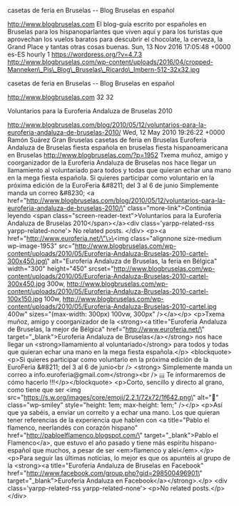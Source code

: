 casetas de feria en Bruselas -- Blog Bruselas en español

http://www.blogbruselas.com El blog-guía escrito por españoles en
Bruselas para los hispanoparlantes que viven aquí y para los turistas
que aprovechan los vuelos baratos para descubrir el chocolate, la
cerveza, la Grand Place y tantas otras cosas buenas. Sun, 13 Nov 2016
17:05:48 +0000 es-ES hourly 1 https://wordpress.org/?v=4.7.3
http://www.blogbruselas.com/wp-content/uploads/2016/04/cropped-Manneken\_Pis\_Blog\_Bruselas\_Ricardo\_Imbern-512-32x32.jpg

casetas de feria en Bruselas -- Blog Bruselas en español

http://www.blogbruselas.com 32 32

Voluntarios para la Euroferia Andaluza de Bruselas 2010

http://www.blogbruselas.com/blog/2010/05/12/voluntarios-para-la-euroferia-andaluza-de-bruselas-2010/
Wed, 12 May 2010 19:26:22 +0000 Ramón Suárez Gran Bruselas casetas de
feria en Bruselas Euroferia Andaluza de Bruselas fiesta española en
bruselas fiesta hispanoamericana en Bruselas
http://www.blogbruselas.com/?p=1952 Txema muñoz, amigo y coorganizador
de la Euroferia Andaluza de Bruselas nos hace llegar un llamamiento al
voluntariado para todos y todas que quieran echar una mano en la mega
fiesta española. Si quieres participar como voluntario en la próxima
edición de la EuroFeria &\#8211; del 3 al 6 de junio Simplemente manda
un correo &\#8230; \<a
href=\"http://www.blogbruselas.com/blog/2010/05/12/voluntarios-para-la-euroferia-andaluza-de-bruselas-2010/\"
class=\"more-link\"\>Continúa leyendo \<span
class=\"screen-reader-text\"\>Voluntarios para la Euroferia Andaluza de
Bruselas 2010\</span\>\</a\>\<div class=\'yarpp-related-rss
yarpp-related-none\'\> No related posts. \</div\> \<p\>\<a
href=\"http://www.euroferia.net/\"\>\<img class=\"alignnone size-medium
wp-image-1953\"
src=\"http://www.blogbruselas.com/wp-content/uploads/2010/05/Euroferia-Andaluza-Bruselas-2010-cartel-300x450.jpg\"
alt=\"Euroferia Andaluza de Bruselas, la feria en Bélgica\"
width=\"300\" height=\"450\"
srcset=\"http://www.blogbruselas.com/wp-content/uploads/2010/05/Euroferia-Andaluza-Bruselas-2010-cartel-300x450.jpg
300w,
http://www.blogbruselas.com/wp-content/uploads/2010/05/Euroferia-Andaluza-Bruselas-2010-cartel-100x150.jpg
100w,
http://www.blogbruselas.com/wp-content/uploads/2010/05/Euroferia-Andaluza-Bruselas-2010-cartel.jpg
400w\" sizes=\"(max-width: 300px) 100vw, 300px\" /\>\</a\>\</p\>
\<p\>Txema muñoz, amigo y coorganizador de la \<strong\>\<a
title=\"Euroferia Andaluza de Bruselas, la mejor de Bélgica\"
href=\"http://www.euroferia.net/\" target=\"\_blank\"\>Euroferia
Andaluza de Bruselas\</a\>\</strong\> nos hace llegar un
\<strong\>llamamiento al voluntariado\</strong\> para todos y todas que
quieran echar una mano en la mega fiesta española.\</p\>
\<blockquote\>\<p\>Si quieres participar como voluntario en la próxima
edición de la EuroFeria &\#8211; del 3 al 6 de junio\<br /\> \<strong\>
Simplemente manda un correo a info.euroferia\@gmail.com\</strong\>\<br
/\> ¡¡¡ Te informaremos de cómo hacerlo !!!\</p\>\</blockquote\>
\<p\>Corto, sencillo y directo al grano, como tiene que ser \<img
src=\"https://s.w.org/images/core/emoji/2.2.1/72x72/1f642.png\"
alt=\"🙂\" class=\"wp-smiley\" style=\"height: 1em; max-height: 1em;\"
/\>\</p\> \<p\>Así que ya sabéis, a enviar un correito y a echar una
mano. Los que quieran tener referencias de la experiencia que hablen con
\<a title=\"Pablo el flamenco, neerlandés con corazón hispano\"
href=\"http://pabloelflamenco.blogspot.com/\" target=\"\_blank\"\>Pablo
el Flamenco\</a\>, que estuvo el año pasado y tiene más espíritu
hispano-español que muchos, a pesar de ser \<em\>flamenco y
alei\</em\>.\</p\> \<p\>Para seguir las últimas noticias, lo mejor es
que os apuntéis al grupo de la \<strong\>\<a title=\"Euroferia Andaluza
de Bruselas en Facebook\"
href=\"http://www.facebook.com/group.php?gid=298500496901\"
target=\"\_blank\"\>Euroferia Andaluza en
Facebook\</a\>\</strong\>.\</p\> \<div class=\'yarpp-related-rss
yarpp-related-none\'\> \<p\>No related posts.\</p\> \</div\>

